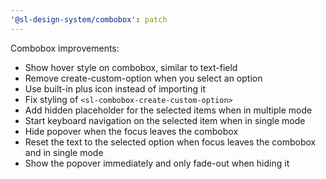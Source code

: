 ```yaml
---
'@sl-design-system/combobox': patch
---
```


Combobox improvements:
- Show hover style on combobox, similar to text-field
- Remove create-custom-option when you select an option
- Use built-in plus icon instead of importing it
- Fix styling of `<sl-combobox-create-custom-option>`
- Add hidden placeholder for the selected items when in multiple mode
- Start keyboard navigation on the selected item when in single mode
- Hide popover when the focus leaves the combobox
- Reset the text to the selected option when focus leaves the combobox and in single mode
- Show the popover immediately and only fade-out when hiding it
